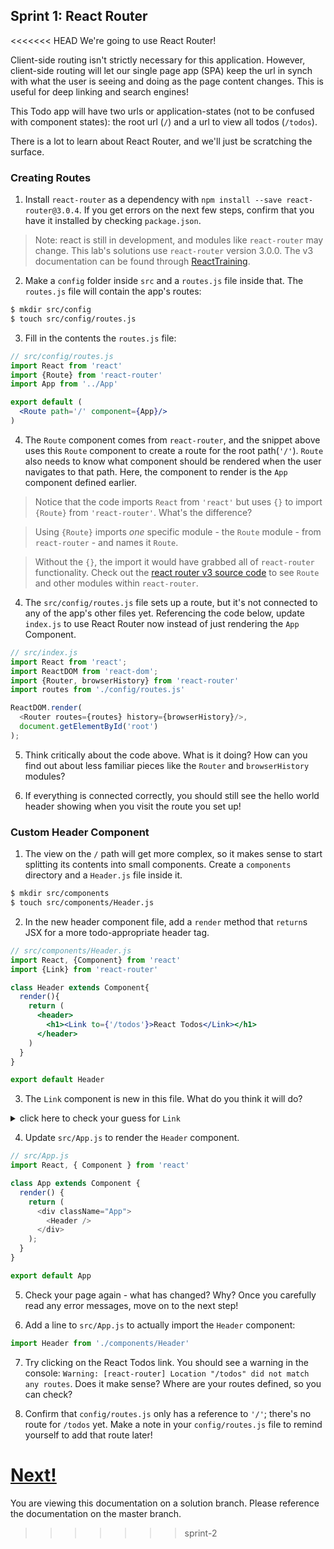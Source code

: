 ## Sprint 1: React Router

<<<<<<< HEAD
We're going to use React Router!

Client-side routing isn't strictly necessary for this application. However, client-side routing will let our single page app (SPA) keep the url in synch with what the user is seeing and doing as the page content changes. This is useful for deep linking and search engines!  

This Todo app will have two urls or application-states (not to be confused with component states): the root url (`/`) and a url to view all todos (`/todos`).

There is a lot to learn about React Router, and we'll just be scratching the surface. 


### Creating Routes

1. Install `react-router` as a dependency with `npm install --save react-router@3.0.4`.  If you get errors on the next few steps, confirm that you have it installed by checking `package.json`.  

> Note: react is still in development, and modules like `react-router` may change. This lab's solutions use `react-router` version 3.0.0.  The v3 documentation can be found through [ReactTraining](https://github.com/ReactTraining/react-router/tree/v3/docs).

2. Make a `config` folder inside `src` and a `routes.js` file inside that. The `routes.js` file will contain the app's routes:

```bash
$ mkdir src/config
$ touch src/config/routes.js
```

3. Fill in the contents the `routes.js` file:

```jsx
// src/config/routes.js
import React from 'react'
import {Route} from 'react-router'
import App from '../App'

export default (
  <Route path='/' component={App}/>
)
```

4. The `Route` component comes from `react-router`, and the snippet above uses this `Route` component to create a route for the root path(`'/'`).  `Route` also needs to know what component should be rendered when the user navigates to that path.  Here, the component to render is the `App` component defined earlier.

> Notice that the code imports `React` from `'react'` but uses `{}` to import `{Route}` from `'react-router'`. What's the difference?

> Using `{Route}` imports *one* specific module - the `Route` module - from `react-router` - and names it `Route`.  

> Without the `{}`, the import it would have grabbed all of `react-router` functionality. Check out the [react router v3 source code](https://github.com/ReactTraining/react-router/tree/v3) to see `Route` and other modules within `react-router`.

4. The `src/config/routes.js` file sets up a route, but it's not connected to any of the app's other files yet.  Referencing the code below, update `index.js` to use React Router now instead of just rendering the `App` Component.


```js
// src/index.js
import React from 'react';
import ReactDOM from 'react-dom';
import {Router, browserHistory} from 'react-router'
import routes from './config/routes.js'

ReactDOM.render(
  <Router routes={routes} history={browserHistory}/>,
  document.getElementById('root')
);
```

5. Think critically about the code above. What is it doing? How can you find out about less familiar pieces like the `Router` and `browserHistory` modules?


6. If everything is connected correctly, you  should still see the hello world header showing when you visit the route you set up!



### Custom Header Component


1. The view on the `/` path will get more complex, so it makes sense to start splitting its contents into small components. Create a `components` directory and a `Header.js` file inside it.

```bash
$ mkdir src/components
$ touch src/components/Header.js
```

2. In the new header component file, add a `render` method that `return`s JSX for a more todo-appropriate header tag.

```jsx
// src/components/Header.js
import React, {Component} from 'react'
import {Link} from 'react-router'

class Header extends Component{
  render(){
    return (
      <header>
        <h1><Link to={'/todos'}>React Todos</Link></h1>
      </header>
    )
  }
}

export default Header
```

3. The `Link` component is new in this file. What do you think it will do?   

<details><summary>click here to check your guess for <code>Link</code></summary>
  <code>Link</code> creates a link to another route (similar to <code>href</code> in an HTML <code>a</code> tag).
</details>




4. Update `src/App.js` to render the `Header` component.


```js
// src/App.js
import React, { Component } from 'react'

class App extends Component {
  render() {
    return (
      <div className="App">
        <Header />
      </div>
    );
  }
}

export default App
```



5. Check your page again - what has changed?  Why? Once you carefully read any error messages, move on to the next step!




6. Add a line to `src/App.js` to actually import the `Header` component: 

```js
import Header from './components/Header'
```

7. Try clicking on the React Todos link. You should see a warning in the console: `Warning: [react-router] Location "/todos" did not match any routes`.  Does it make sense?  Where are your routes defined, so you can check?

8. Confirm that `config/routes.js` only has a reference to `'/'`; there's no route for `/todos` yet.  Make a note in your `config/routes.js` file to remind yourself to add that route later!

[Next!](https://github.com/den-materials/react-todo-walkthrough-jquery/blob/master/sprints/Sprint2.md)
=======
You are viewing this documentation on a solution branch. Please reference the documentation on the master branch.
>>>>>>> sprint-2
